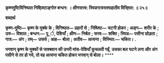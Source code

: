 **कृष्णमुष्टिविनिष्पात निषि्पष्टाङ्गोरु बन्धन: ।** **क्षीणसत्त्व: स्विन्नगात्रस्तमाहातीव विसि्मत: ॥ २५॥** 

**शब्दार्थ** 

**कृष्ण-मुष्टि—** **कृष्ण के मुक्के के** **; विनिष्पात—** **प्रहारों से** **; निष्पिष्ट—** **चटनी होकर** **; अङ्ग—** **शरीर के** **; उरु—** **विशाल** **; बन्धन:—** **पु_े, पेशियाँ** **; क्षीण—** **निर्बल** **; सत्त्व:—** **शक्ति** **; स्विन्न—** **पसीना छोड़ता** **; गात्र:—** **अंग** **; तम्—** **उससे** **; आह—** **बोला** **; अतीव—** **अत्यन्त** **; विस्मित:—** **चकित।** **.** 

**भगवान् कृष्ण के मुक्कों से जाश्बवान की उभरी मांस-पेशियाँ कुचलती गईं, उसका बल** **घटने लगा और अंग पसीने से तर हो गये, तो वह अत्यन्त चकित होकर भगवान् से बोला।** **** 